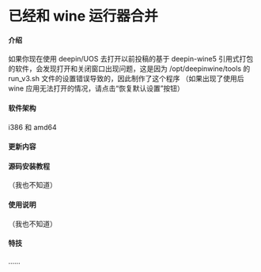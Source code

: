 # 已经和 wine 运行器合并

#### 介绍

如果你现在使用 deepin/UOS 去打开以前投稿的基于 deepin-wine5 引用式打包的软件，会发现打开和关闭窗口出现问题，这是因为 /opt/deepinwine/tools 的 run_v3.sh 文件的设置错误导致的，因此制作了这个程序 （如果出现了使用后 wine 应用无法打开的情况，请点击“恢复默认设置”按钮）

#### 软件架构

i386 和 amd64

#### 更新内容




#### 源码安装教程

（我也不知道）

#### 使用说明

（我也不知道）


#### 特技

……


